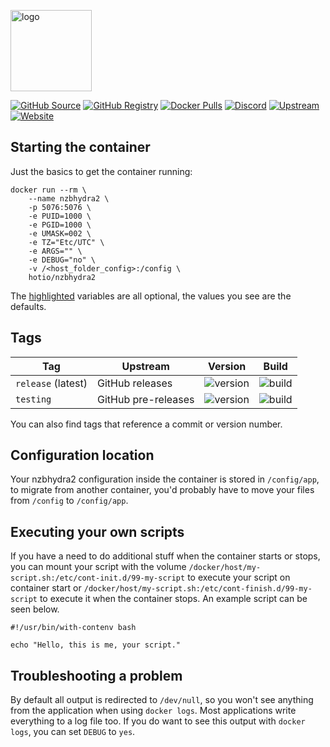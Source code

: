 [<img src="https://hotio.dev/img/nzbhydra2.png" alt="logo" height="130" width="130">](https://github.com/theotherp/nzbhydra2)

[![GitHub Source](https://img.shields.io/badge/github-source-ffb64c?style=flat-square&logo=github&logoColor=white&labelColor=757575)](https://github.com/hotio/nzbhydra2)
[![GitHub Registry](https://img.shields.io/badge/github-registry-ffb64c?style=flat-square&logo=github&logoColor=white&labelColor=757575)](https://github.com/orgs/hotio/packages/container/package/nzbhydra2)
[![Docker Pulls](https://img.shields.io/docker/pulls/hotio/nzbhydra2?color=ffb64c&style=flat-square&label=pulls&logo=docker&logoColor=white&labelColor=757575)](https://hub.docker.com/r/hotio/nzbhydra2)
[![Discord](https://img.shields.io/discord/610068305893523457?style=flat-square&color=ffb64c&label=discord&logo=discord&logoColor=white&labelColor=757575)](https://hotio.dev/discord)
[![Upstream](https://img.shields.io/badge/upstream-project-ffb64c?style=flat-square&labelColor=757575)](https://github.com/theotherp/nzbhydra2)
[![Website](https://img.shields.io/badge/website-hotio.dev-ffb64c?style=flat-square&labelColor=757575)](https://hotio.dev/containers/nzbhydra2)

## Starting the container

Just the basics to get the container running:

```shell hl_lines="4 5 6 7 8 9"
docker run --rm \
    --name nzbhydra2 \
    -p 5076:5076 \
    -e PUID=1000 \
    -e PGID=1000 \
    -e UMASK=002 \
    -e TZ="Etc/UTC" \
    -e ARGS="" \
    -e DEBUG="no" \
    -v /<host_folder_config>:/config \
    hotio/nzbhydra2
```

The [highlighted](https://hotio.dev/containers/nzbhydra2) variables are all optional, the values you see are the defaults.

## Tags

| Tag                | Upstream            | Version | Build |
| -------------------|---------------------|---------|-------|
| `release` (latest) | GitHub releases     | ![version](https://img.shields.io/badge/dynamic/json?color=f5f5f5&style=flat-square&label=&query=%24.version&url=https%3A%2F%2Fraw.githubusercontent.com%2Fhotio%2Fnzbhydra2%2Frelease%2FVERSION.json) | ![build](https://img.shields.io/github/workflow/status/hotio/nzbhydra2/build/release?style=flat-square&label=) |
| `testing`          | GitHub pre-releases | ![version](https://img.shields.io/badge/dynamic/json?color=f5f5f5&style=flat-square&label=&query=%24.version&url=https%3A%2F%2Fraw.githubusercontent.com%2Fhotio%2Fnzbhydra2%2Ftesting%2FVERSION.json) | ![build](https://img.shields.io/github/workflow/status/hotio/nzbhydra2/build/testing?style=flat-square&label=) |

You can also find tags that reference a commit or version number.

## Configuration location

Your nzbhydra2 configuration inside the container is stored in `/config/app`, to migrate from another container, you'd probably have to move your files from `/config` to `/config/app`.

## Executing your own scripts

If you have a need to do additional stuff when the container starts or stops, you can mount your script with the volume `/docker/host/my-script.sh:/etc/cont-init.d/99-my-script` to execute your script on container start or `/docker/host/my-script.sh:/etc/cont-finish.d/99-my-script` to execute it when the container stops. An example script can be seen below.

```shell
#!/usr/bin/with-contenv bash

echo "Hello, this is me, your script."
```

## Troubleshooting a problem

By default all output is redirected to `/dev/null`, so you won't see anything from the application when using `docker logs`. Most applications write everything to a log file too. If you do want to see this output with `docker logs`, you can set `DEBUG` to `yes`.
